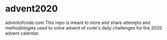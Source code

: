 # advent2020
adventofcode.com
This repo is meant to store and share attempts and methodologies used to solve advent of code's daily challenges for the 2020 advent calendar.
